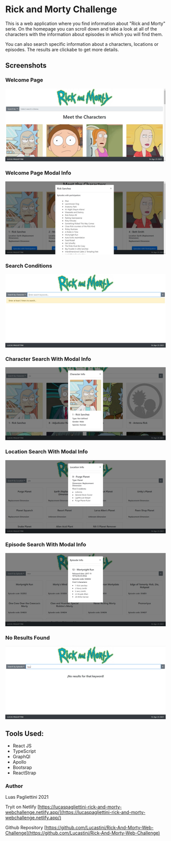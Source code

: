 # Rick and Morty Challenge

This is a web application where you find information about "Rick and Morty" serie. On the homepage you can scroll down and take a look at all of the characters with the information about episodes in which you will find them.

You can also search specific information about a characters, locations or episodes. The results are clickabe to get more details.

## Screenshots

### Welcome Page
![WelcomePage](src/Images/readMeScreenShots/1.WelcomePage.jpg)

### Welcome Page Modal Info
![WelcomePageModalInfo](src/Images/readMeScreenShots/2.WelcomePageModalInfo.jpg)

### Search Conditions
![SearchConditions](src/Images/readMeScreenShots/3.SearchConditions.jpg)

### Character Search With Modal Info
![CharacterSearchWithModalInfo](src/Images/readMeScreenShots/4.CharacterSearchWithModalInfo.jpg)

### Location Search With Modal Info
![LocationSearchWithModalInfo](src/Images/readMeScreenShots/5.LocationSearchWithModalInfo.jpg)

### Episode Search With Modal Info
![EpisodeSearchWithModal](src/Images/readMeScreenShots/6.EpisodeSearchWithModal.jpg)

### No Results Found
![NoResultsFound](src/Images/readMeScreenShots/7.NoResultsFound.jpg)


## Tools Used:
* React JS
* TypeScript
* GraphQl
* Apollo 
* Bootsrap
* ReactStrap


### Author
Luas Pagliettini 2021

Tryit on Netlify [https://lucaspagliettini-rick-and-morty-webchallenge.netlify.app/](https://lucaspagliettini-rick-and-morty-webchallenge.netlify.app/)

Github Repository [https://github.com/Lucastini/Rick-And-Morty-Web-Challenge](https://github.com/Lucastini/Rick-And-Morty-Web-Challenge)


